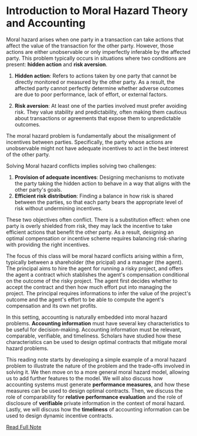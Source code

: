 # Introduction to Moral Hazard Theory and Accounting

Moral hazard arises when one party in a transaction can take actions that affect the value of the transaction for the other party. However, those actions are either unobservable or only imperfectly inferable by the affected party. This problem typically occurs in situations where two conditions are present: **hidden action** and **risk aversion**.

1. **Hidden action**: Refers to actions taken by one party that cannot be directly monitored or measured by the other party. As a result, the affected party cannot perfectly determine whether adverse outcomes are due to poor performance, lack of effort, or external factors.

2. **Risk aversion**: At least one of the parties involved must prefer avoiding risk. They value stability and predictability, often making them cautious about transactions or agreements that expose them to unpredictable outcomes.

The moral hazard problem is fundamentally about the misalignment of incentives between parties. Specifically, the party whose actions are unobservable might not have adequate incentives to act in the best interest of the other party. 

Solving Moral hazard conflicts implies solving two challenges:

1. **Provision of adequate incentives**: Designing mechanisms to motivate the party taking the hidden action to behave in a way that aligns with the other party's goals.
2. **Efficient risk distribution**: Finding a balance in how risk is shared between the parties, so that each party bears the appropriate level of risk without undermining incentives.

These two objectives often conflict. There is a substitution effect: when one party is overly shielded from risk, they may lack the incentive to take efficient actions that benefit the other party. As a result, designing an optimal compensation or incentive scheme requires balancing risk-sharing with providing the right incentives.

The focus of this class will be moral hazard conflicts arising within a firm, typically between a shareholder (the pricipal) and a manager (the agent). The principal aims to hire the agent for running a risky project, and offers the agent a contract which stablishes the agent's compensation conditional on the outcome of the risky project. The agent first decides whether to accept the contract and then how much effort put into managing the project. The principal requires informations to infer the value of the project's outcome and the agent's effort  to be able to compute the agent's compensation and its own net profits. 

In this setting, accounting is naturally embedded into moral hazard problems. **Accounting information** must have several key characteristics to be useful for decision-making. Accounting information must be relevant, comparable, verifiable, and timeliness. Scholars have studied how these characteristics can be used to design optimal contracts that mitigate moral hazard problems. 

This reading note starts by developing a simple example of a moral hazard problem to illustrate the nature of the problem and the trade-offs involved in solving it. We then move on to a more general moral hazard model, allowing us to add further features to the model. We will also discuss how accounting systems must generate **performance measures**, and how these measures can be used to design optimal contracts. Then, we discuss the role of comparability for **relative performance evaluation** and the role of disclosure of **verifiable** private information in the context of moral hazard. Lastly, we will discuss how the **timeliness** of accounting information can be used to design dynamic incentive contracts.

[Read Full Note](https://marceloortizm.com/theory_lecture_notes/mora_hazard.html)
